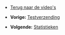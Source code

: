 -   [Terug naar de video's](./videos.md "Video's")

-   **Vorige:**
    [Testverzending](./e-mailings-testverzending.md "E-mailings: Testverzending")
-   **Volgende:**
    [Statistieken](./e-mailings-statistieken.md "E-mailings: Statistieken")

